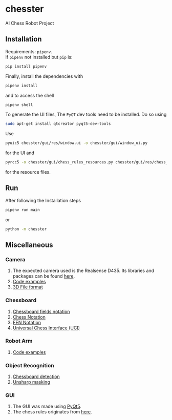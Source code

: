 # chesster
AI Chess Robot Project  

## Installation  
Requirements: `pipenv`.  
If `pipenv` not installed but `pip` is:
```bash
pip install pipenv
```
Finally, install the dependencies with
```bash
pipenv install
```  
and to access the shell
```bash
pipenv shell
```  
To generate the UI files, The `PyQT` dev tools need to be installed. Do so using
```bash  
sudo apt-get install qtcreator pyqt5-dev-tools
```
Use
```bash 
pyuic5 chesster/gui/res/window.ui -o chesster/gui/window_ui.py
```
for the UI and 
```bash 
pyrcc5 -o chesster/gui/chess_rules_resources.py chesster/gui/res/chess_rules_resources.qrc
```
for the resource files.

## Run  
After following the Installation steps
```bash
pipenv run main
```
or 
```bash 
python -m chesster
```


## Miscellaneous  

### Camera  
1. The expected camera used is the Realsense D435. Its libraries and packages can be found [here](https://www.intelrealsense.com/get-started-depth-camera/).  
2. [Code examples](https://github.com/IntelRealSense/librealsense/tree/master/wrappers/python/examples)  
3. [3D File format](https://de.wikipedia.org/wiki/Polygon_File_Format)  


### Chessboard  
1. [Chessboard fields notation](https://www.dummies.com/games/chess/understanding-chess-notation/)
2. [Chess Notation](https://en.wikipedia.org/wiki/Chess_notation)  
3. [FEN Notation](https://en.wikipedia.org/wiki/Forsyth%E2%80%93Edwards_Notation)
4. [Universal Chess Interface (UCI)](https://en.wikipedia.org/wiki/Universal_Chess_Interface)  


### Robot Arm  
1. [Code examples](https://github.com/SintefManufacturing/python-urx/tree/master/examples)  

### Object Recognition  
1. [Chessboard detection](https://en.wikipedia.org/wiki/Chessboard_detection)
2. [Unsharp masking](https://en.wikipedia.org/wiki/Unsharp_masking)  


### GUI  
1. The GUI was made using [PyQt5](https://wiki.python.org/moin/PyQt).
2. The chess rules originates from [here](https://www.wiki-schacharena.de/Schachregeln_f%C3%BCr_Einsteiger).  
